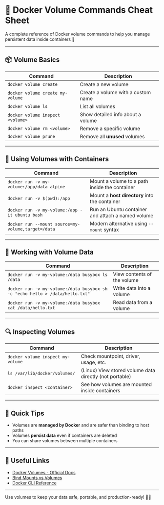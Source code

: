 # 💾 Docker Volume Commands Cheat Sheet

A complete reference of Docker volume commands to help you manage persistent data inside containers 🐳

---

## 📦 Volume Basics

| Command | Description |
|---------|-------------|
| `docker volume create` | Create a new volume |
| `docker volume create my-volume` | Create a volume with a custom name |
| `docker volume ls` | List all volumes |
| `docker volume inspect <volume>` | Show detailed info about a volume |
| `docker volume rm <volume>` | Remove a specific volume |
| `docker volume prune` | Remove all **unused** volumes |

---

## 📁 Using Volumes with Containers

| Command | Description |
|---------|-------------|
| `docker run -v my-volume:/app/data alpine` | Mount a volume to a path inside the container |
| `docker run -v $(pwd):/app` | Mount a **host directory** into the container |
| `docker run -v my-volume:/app -it ubuntu bash` | Run an Ubuntu container and attach a named volume |
| `docker run --mount source=my-volume,target=/data` | Modern alternative using `--mount` syntax |

---

## 🧪 Working with Volume Data

| Command | Description |
|---------|-------------|
| `docker run -v my-volume:/data busybox ls /data` | View contents of the volume |
| `docker run -v my-volume:/data busybox sh -c "echo hello > /data/hello.txt"` | Write data into a volume |
| `docker run -v my-volume:/data busybox cat /data/hello.txt` | Read data from a volume |

---

## 🔍 Inspecting Volumes

| Command | Description |
|---------|-------------|
| `docker volume inspect my-volume` | Check mountpoint, driver, usage, etc. |
| `ls /var/lib/docker/volumes/` | (Linux) View stored volume data directly (not portable) |
| `docker inspect <container>` | See how volumes are mounted inside containers |

---

## 🔗 Quick Tips

- Volumes are **managed by Docker** and are safer than binding to host paths
- Volumes **persist data** even if containers are deleted
- You can share volumes between multiple containers

---

## 🔗 Useful Links

- [Docker Volumes - Official Docs](https://docs.docker.com/storage/volumes/)
- [Bind Mounts vs Volumes](https://docs.docker.com/storage/)
- [Docker CLI Reference](https://docs.docker.com/engine/reference/commandline/volume/)

---

Use volumes to keep your data safe, portable, and production-ready! 💾🐳
